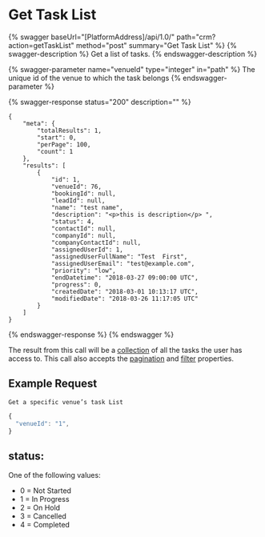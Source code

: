 # Get Task List

{% swagger baseUrl="[PlatformAddress]/api/1.0/" path="crm?action=getTaskList" method="post" summary="Get Task List" %}
{% swagger-description %}
Get a list of tasks.
{% endswagger-description %}

{% swagger-parameter name="venueId" type="integer" in="path" %}
The unique id of the venue to which the task belongs
{% endswagger-parameter %}

{% swagger-response status="200" description="" %}
```
{
    "meta": {
        "totalResults": 1,
        "start": 0,
        "perPage": 100,
        "count": 1
    },
    "results": [
        {
            "id": 1,
            "venueId": 76,
            "bookingId": null,
            "leadId": null,
            "name": "test name",
            "description": "<p>this is description</p> ",
            "status": 4,
            "contactId": null,
            "companyId": null,
            "companyContactId": null,
            "assignedUserId": 1,
            "assignedUserFullName": "Test  First",
            "assignedUserEmail": "test@example.com",
            "priority": "low",
            "endDatetime": "2018-03-27 09:00:00 UTC",
            "progress": 0,
            "createdDate": "2018-03-01 10:13:17 UTC",
            "modifiedDate": "2018-03-26 11:17:05 UTC"
        }
    ]
}
```
{% endswagger-response %}
{% endswagger %}

The result from this call will be a [collection](../getting-started/interpreting-the-response/collections.md) of all the tasks the user has access to. This call also accepts the [pagination](../getting-started/interpreting-the-response/pagination.md) and [filter](../getting-started/interpreting-the-response/filtering.md) properties.

## Example Request

`Get a specific venue’s task List`

```javascript
{
  "venueId": "1",
}
```

## status:

One of the following values:

* 0 = Not Started
* 1 = In Progress
* 2 = On Hold
* 3 = Cancelled
* 4 = Completed
